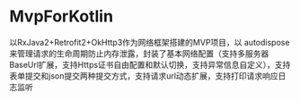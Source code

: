 # MvpForKotlin
以RxJava2+Retrofit2+OkHttp3作为网络框架搭建的MVP项目，以 autodispose 来管理请求的生命周期防止内存泄露，封装了基本网络配置（支持多服务器BaseUrl扩展，支持Https证书自由配置和默认切换，支持异常信息自定义），支持表单提交和json提交两种提交方式，支持请求url动态扩展，支持打印请求响应日志监听
